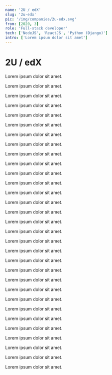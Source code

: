 ```yaml
---
name: '2U / edX'
slug: '2u-edx'
pic: '/img/companies/2u-edx.svg'
from: [2020, 3]
role: 'Full-stack developer'
tech: ['NodeJS', 'ReactJS', 'Python (Django)']
intro: ['Lorem ipsum dolor sit amet']
---
```


# 2U / edX

Lorem ipsum dolor sit amet.

Lorem ipsum dolor sit amet.

Lorem ipsum dolor sit amet.

Lorem ipsum dolor sit amet.

Lorem ipsum dolor sit amet.

Lorem ipsum dolor sit amet.

Lorem ipsum dolor sit amet.

Lorem ipsum dolor sit amet.

Lorem ipsum dolor sit amet.

Lorem ipsum dolor sit amet.

Lorem ipsum dolor sit amet.

Lorem ipsum dolor sit amet.

Lorem ipsum dolor sit amet.

Lorem ipsum dolor sit amet.

Lorem ipsum dolor sit amet.

Lorem ipsum dolor sit amet.

Lorem ipsum dolor sit amet.

Lorem ipsum dolor sit amet.

Lorem ipsum dolor sit amet.

Lorem ipsum dolor sit amet.

Lorem ipsum dolor sit amet.

Lorem ipsum dolor sit amet.

Lorem ipsum dolor sit amet.

Lorem ipsum dolor sit amet.

Lorem ipsum dolor sit amet.

Lorem ipsum dolor sit amet.

Lorem ipsum dolor sit amet.

Lorem ipsum dolor sit amet.

Lorem ipsum dolor sit amet.

Lorem ipsum dolor sit amet.

Lorem ipsum dolor sit amet.
